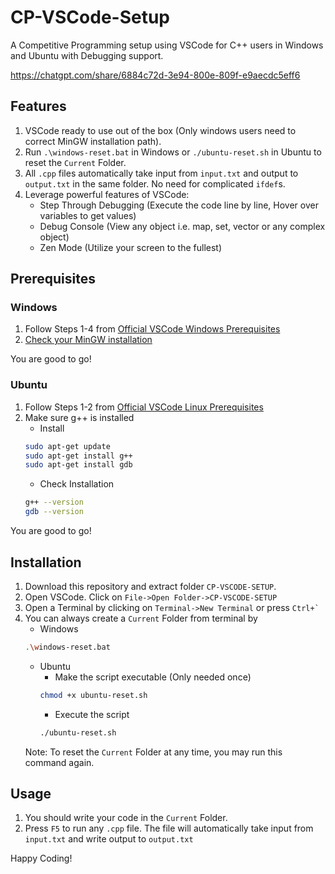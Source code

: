 # CP-VSCode-Setup
A Competitive Programming setup using VSCode for C++ users in Windows and Ubuntu with Debugging support.


https://chatgpt.com/share/6884c72d-3e94-800e-809f-e9aecdc5eff6


## **Features**
1) VSCode ready to use out of the box (Only windows users need to correct MinGW installation path).
1) Run `.\windows-reset.bat` in Windows or `./ubuntu-reset.sh` in Ubuntu to reset the `Current` Folder.
1) All `.cpp` files automatically take input from `input.txt` and output to `output.txt` in the same folder. No need for complicated `ifdef`s.
1) Leverage powerful features of VSCode:
   * Step Through Debugging (Execute the code line by line, Hover over variables to get values)
   * Debug Console (View any object i.e. map, set, vector or any complex object)
   * Zen Mode (Utilize your screen to the fullest)

## **Prerequisites**

### Windows
1) Follow Steps 1-4 from [Official VSCode Windows Prerequisites](https://code.visualstudio.com/docs/cpp/config-mingw#_prerequisites)
1) [Check your MinGW installation](https://code.visualstudio.com/docs/cpp/config-mingw#_check-your-mingw-installation)

You are good to go!

### Ubuntu
1) Follow Steps 1-2 from [Official VSCode Linux Prerequisites](https://code.visualstudio.com/docs/cpp/config-linux#_prerequisites)
1) Make sure g++ is installed
    * Install
    ```bash
    sudo apt-get update
    sudo apt-get install g++
    sudo apt-get install gdb
    ```
    * Check Installation
    ```bash
    g++ --version
    gdb --version
    ```

You are good to go!

## Installation
1) Download this repository and extract folder `CP-VSCODE-SETUP`.
1) Open VSCode. Click on `File->Open Folder->CP-VSCODE-SETUP`
1) Open a Terminal by clicking on `Terminal->New Terminal` or press `` Ctrl+` ``
1) You can always create a `Current` Folder from terminal by
    * Windows
    ```bash
    .\windows-reset.bat
    ```
    * Ubuntu
        * Make the script executable (Only needed once)
        ```bash
        chmod +x ubuntu-reset.sh
        ```
        * Execute the script
        ```bash
        ./ubuntu-reset.sh
        ```
    Note: To reset the `Current` Folder at any time, you may run this command again.

## Usage
1) You should write your code in the `Current` Folder.
1) Press `F5` to run any `.cpp` file. The file will automatically take input from `input.txt` and write output to `output.txt`

Happy Coding!
